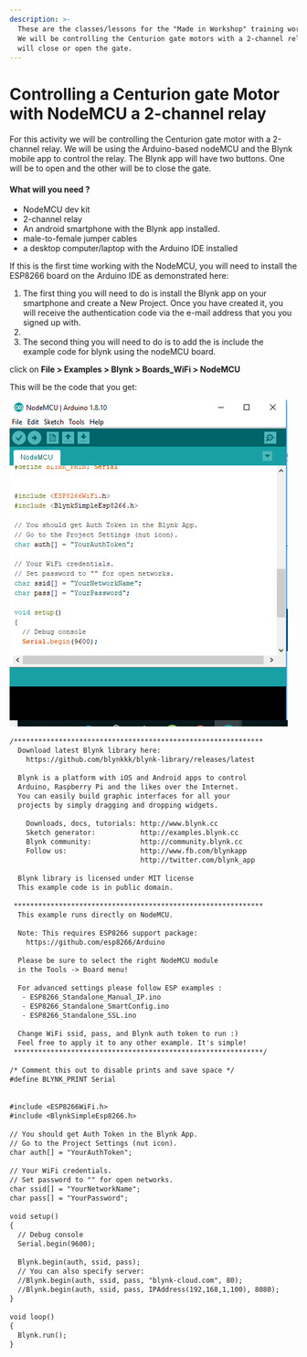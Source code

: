 ```yaml
---
description: >-
  These are the classes/lessons for the "Made in Workshop" training workshops.
  We will be controlling the Centurion gate motors with a 2-channel relay. This
  will close or open the gate.
---
```


# Controlling a Centurion gate Motor with NodeMCU a 2-channel relay

For this activity we will be controlling the Centurion gate motor with a 2-channel relay. We will be using the Arduino-based nodeMCU and the Blynk mobile app to control the relay. The Blynk app will have two buttons. One will be to open and the other will be to close the gate. 

#### What will you need ?

* NodeMCU dev kit 
* 2-channel relay 
* An android smartphone with the Blynk app installed.
* male-to-female jumper cables
* a desktop computer/laptop with the Arduino IDE installed 

If this is the first time working with the NodeMCU, you will need to install the ESP8266 board on the Arduino IDE as demonstrated here: 

1.  The first thing you will need to do is install the Blynk app on your smartphone and create a New Project. Once you have created it, you will receive the authentication code via the e-mail address that you you signed up with.  
2. 
2. The second thing you will need to do is to add the is include the example code for blynk using the nodeMCU board. 

click on **File &gt; Examples &gt; Blynk &gt; Boards\_WiFi &gt; NodeMCU** 

This will be the code that you get:

![The example code for Blynk NodeMCU](../.gitbook/assets/blynk_nodemcu.PNG)

```text
/*************************************************************
  Download latest Blynk library here:
    https://github.com/blynkkk/blynk-library/releases/latest

  Blynk is a platform with iOS and Android apps to control
  Arduino, Raspberry Pi and the likes over the Internet.
  You can easily build graphic interfaces for all your
  projects by simply dragging and dropping widgets.

    Downloads, docs, tutorials: http://www.blynk.cc
    Sketch generator:           http://examples.blynk.cc
    Blynk community:            http://community.blynk.cc
    Follow us:                  http://www.fb.com/blynkapp
                                http://twitter.com/blynk_app

  Blynk library is licensed under MIT license
  This example code is in public domain.

 *************************************************************
  This example runs directly on NodeMCU.

  Note: This requires ESP8266 support package:
    https://github.com/esp8266/Arduino

  Please be sure to select the right NodeMCU module
  in the Tools -> Board menu!

  For advanced settings please follow ESP examples :
   - ESP8266_Standalone_Manual_IP.ino
   - ESP8266_Standalone_SmartConfig.ino
   - ESP8266_Standalone_SSL.ino

  Change WiFi ssid, pass, and Blynk auth token to run :)
  Feel free to apply it to any other example. It's simple!
 *************************************************************/

/* Comment this out to disable prints and save space */
#define BLYNK_PRINT Serial


#include <ESP8266WiFi.h>
#include <BlynkSimpleEsp8266.h>

// You should get Auth Token in the Blynk App.
// Go to the Project Settings (nut icon).
char auth[] = "YourAuthToken";

// Your WiFi credentials.
// Set password to "" for open networks.
char ssid[] = "YourNetworkName";
char pass[] = "YourPassword";

void setup()
{
  // Debug console
  Serial.begin(9600);

  Blynk.begin(auth, ssid, pass);
  // You can also specify server:
  //Blynk.begin(auth, ssid, pass, "blynk-cloud.com", 80);
  //Blynk.begin(auth, ssid, pass, IPAddress(192,168,1,100), 8080);
}

void loop()
{
  Blynk.run();
}

```



